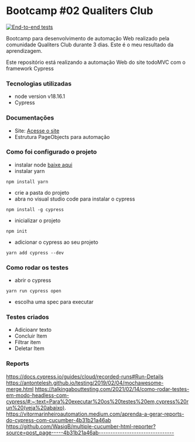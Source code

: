 # Bootcamp #02 Qualiters Club

[![End-to-end tests](https://github.com/pricaimiTech/todoMVC_cypress/actions/workflows/main.yml/badge.svg?branch=main)](https://github.com/pricaimiTech/todoMVC_cypress/actions/workflows/main.yml)

Bootcamp para desenvolvimento de automação Web realizado pela comunidade Qualiters Club durante 3 dias. Este é o meu resultado da aprendizagem.

Este repositório está realizando a automação Web do site todoMVC com o framework Cypress

### Tecnologias utilizadas

- node version v18.16.1
- Cypress

### Documentações

- Site: [Acesse o site](https://todomvc.com/examples/vanillajs)
- Estrutura PageObjects para automação

### Como foi configurado o projeto

- instalar node [baixe aqui](https://nodejs.org/en/download)
- instalar yarn

```
npm install yarn
```

- crie a pasta do projeto
- abra no visual studio code para instalar o cypress

```
npm install -g cypress
```

- inicializar o projeto

```
npm init
```

- adicionar o cypress ao seu projeto

```
yarn add cypress --dev
```

### Como rodar os testes

- abrir o cypress

```
yarn run cypress open
```

- escolha uma spec para executar

### Testes criados

- Adicioanr texto
- Concluir Item
- Filtrar item
- Deletar Item

### Reports

https://docs.cypress.io/guides/cloud/recorded-runs#Run-Details
https://antontelesh.github.io/testing/2019/02/04/mochawesome-merge.html
https://talkingabouttesting.com/2021/02/14/como-rodar-testes-em-modo-headless-com-cypress/#:~:text=Para%20executar%20os%20testes%20em,cypress%20run%20(veja%20abaixo).
https://vitormarinheiroautomation.medium.com/aprenda-a-gerar-reports-do-cypress-com-cucumber-4b31b21a46ab
https://github.com/WasiqB/multiple-cucumber-html-reporter?source=post_page-----4b31b21a46ab--------------------------------
